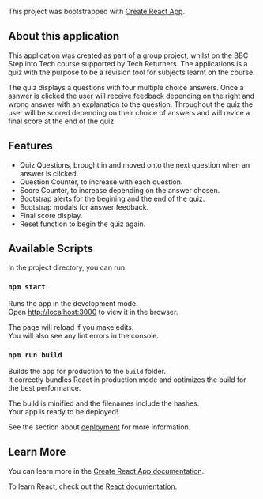 This project was bootstrapped with [Create React App](https://github.com/facebook/create-react-app).

## About this application

This application was created as part of a group project, whilst on the BBC Step into Tech course supported by Tech Returners.
The applications is a quiz with the purpose to be a revision tool for subjects learnt on the course.

The quiz displays a questions with four multiple choice answers. Once a asnwer is clicked the user will receive feedback depending on the right and wrong answer with an explanation to the question. Throughout the quiz the user will be scored depending on their choice of answers and will revice a final score at the end of the quiz. 

## Features
- Quiz Questions, brought in and moved onto the next question when an answer is clicked.
- Question Counter, to increase with each question.
- Score Counter, to increase depending on the answer chosen.
- Bootstrap alerts for the begining and the end of the quiz.
- Bootstrap modals for answer feedback.
- Final score display.
- Reset function to begin the quiz again.

## Available Scripts

In the project directory, you can run:

### `npm start`

Runs the app in the development mode.<br>
Open [http://localhost:3000](http://localhost:3000) to view it in the browser.

The page will reload if you make edits.<br>
You will also see any lint errors in the console.

### `npm run build`

Builds the app for production to the `build` folder.<br>
It correctly bundles React in production mode and optimizes the build for the best performance.

The build is minified and the filenames include the hashes.<br>
Your app is ready to be deployed!

See the section about [deployment](https://facebook.github.io/create-react-app/docs/deployment) for more information.


## Learn More

You can learn more in the [Create React App documentation](https://facebook.github.io/create-react-app/docs/getting-started).

To learn React, check out the [React documentation](https://reactjs.org/).
